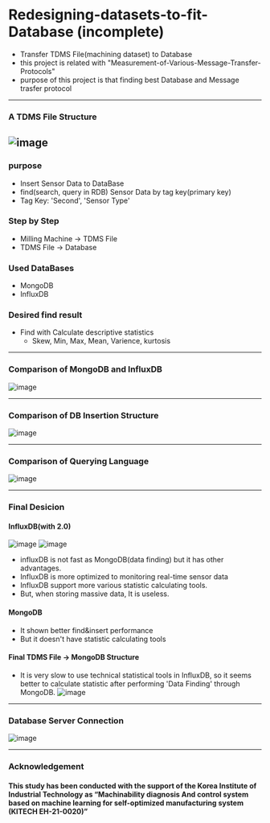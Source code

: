 # Redesigning-datasets-to-fit-Database (incomplete)
* Transfer TDMS File(machining dataset) to Database
* this project is related with "Measurement-of-Various-Message-Transfer-Protocols"
* purpose of this project is that finding best Database and Message trasfer protocol
---
### A TDMS File Structure
![image](https://user-images.githubusercontent.com/55945939/144701635-e391f730-3f68-4773-a2d3-4752ca1710cb.png)
---

### purpose
* Insert Sensor Data to DataBase
* find(search, query in RDB) Sensor Data by tag key(primary key)
* Tag Key: 'Second', 'Sensor Type'

### Step by Step
* Milling Machine -> TDMS File
* TDMS File -> Database


### Used DataBases
* MongoDB
* InfluxDB

### Desired find result
* Find with Calculate descriptive statistics
  * Skew, Min, Max, Mean, Varience, kurtosis



---

### Comparison of MongoDB and InfluxDB
![image](https://user-images.githubusercontent.com/55945939/144701703-ff254e3f-1f94-4922-ab1b-9d5caf43479f.png)

---

### Comparison of DB Insertion Structure 
![image](https://user-images.githubusercontent.com/55945939/144701659-d8ba32a0-11c2-483a-957e-724fc2c6a37d.png)

---

### Comparison of Querying Language
![image](https://user-images.githubusercontent.com/55945939/144701720-83e0159c-c1fb-454a-953c-293007d13848.png)

---

### Final Desicion
#### InfluxDB(with 2.0)
![image](https://user-images.githubusercontent.com/55945939/145153892-220adcf5-46fa-45a9-a36b-c9c3a2108cbc.png)
![image](https://user-images.githubusercontent.com/55945939/145152778-54f43603-80ba-486a-8f7c-1c15cd56ce89.png)

* influxDB is not fast as MongoDB(data finding) but it has other advantages.
 * InfluxDB is more optimized to monitoring real-time sensor data
 * InfluxDB support more various statistic calculating tools.
* But, when storing massive data, It is useless.


#### MongoDB


* It shown better find&insert performance
* But it doesn't have statistic calculating tools

#### Final TDMS File -> MongoDB Structure
* It is very slow to use technical statistical tools in InfluxDB, so it seems  better to calculate statistic after performing 'Data Finding' through MongoDB.
![image](https://user-images.githubusercontent.com/55945939/144701588-079b527f-ac34-4a43-8983-2c8ac2fb35a3.png)


---
### Database Server Connection
![image](https://user-images.githubusercontent.com/55945939/144702077-e8d80a9a-9588-453e-8f77-22ea5f2af73e.png)

---
### Acknowledgement
#### This study has been conducted with the support of the Korea Institute of Industrial Technology as “Machinability diagnosis And control system based on machine learning for self-optimized manufacturing system (KITECH EH-21-0020)”
